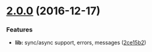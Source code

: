 <a name="2.0.0"></a>
# [2.0.0](https://github.com/posthtml/posthtml-include/compare/v1.1.0...v2.0.0) (2016-12-17)


### Features

* **lib:** sync/async support, errors, messages ([2ce15b2](https://github.com/posthtml/posthtml-include/commit/2ce15b2))



